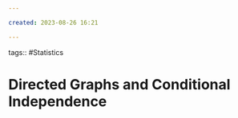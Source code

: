 ```yaml
---

created: 2023-08-26 16:21

---
```

tags:: #Statistics

# Directed Graphs and Conditional Independence

